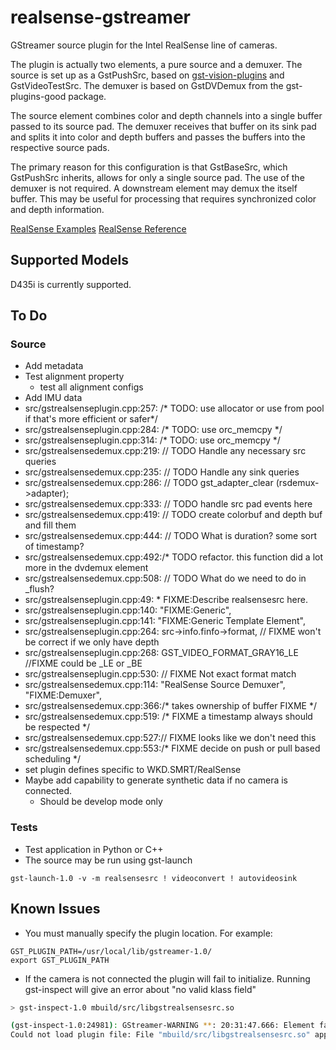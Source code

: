 # realsense-gstreamer

GStreamer source plugin for the Intel RealSense line of cameras. 

The plugin is actually two elements, a pure source and a demuxer. The source is set up as a GstPushSrc, based on [gst-vision-plugins](https://github.com/joshdoe/gst-plugins-vision) and GstVideoTestSrc. The demuxer is based on GstDVDemux from the gst-plugins-good package. 

The source element combines color and depth channels into a single buffer passed to its source pad. The demuxer receives that buffer on its sink pad and splits it into color and depth buffers and passes the buffers into the respective source pads. 

The primary reason for this configuration is that GstBaseSrc, which GstPushSrc inherits, allows for only a single source pad. The use of the demuxer is not required. A downstream element may demux the itself buffer. This may be useful for processing that requires synchronized color and depth information.

[RealSense Examples](https://github.com/IntelRealSense/librealsense/tree/master/examples)
[RealSense Reference](https://dev.intelrealsense.com/docs/api-architecture)

## Supported Models
D435i is currently supported.

## To Do
### Source
- Add metadata
- Test alignment property
    - test all alignment configs
- Add IMU data
- src/gstrealsenseplugin.cpp:257:  /* TODO: use allocator or use from pool if that's more efficient or safer*/
- src/gstrealsenseplugin.cpp:284:      /* TODO: use orc_memcpy */
- src/gstrealsenseplugin.cpp:314:      /* TODO: use orc_memcpy */
- src/gstrealsensedemux.cpp:219:  // TODO Handle any necessary src queries
- src/gstrealsensedemux.cpp:235:  // TODO Handle any sink queries
- src/gstrealsensedemux.cpp:286:      //  TODO gst_adapter_clear (rsdemux->adapter);
- src/gstrealsensedemux.cpp:333:    // TODO handle src pad events here
- src/gstrealsensedemux.cpp:419:  // TODO create colorbuf and depth buf and fill them
- src/gstrealsensedemux.cpp:444:  // TODO What is duration? some sort of timestamp?
- src/gstrealsensedemux.cpp:492:/* TODO refactor. this function did a lot more in the dvdemux element
- src/gstrealsensedemux.cpp:508:  // TODO What do we need to do in _flush?
- src/gstrealsenseplugin.cpp:49: * FIXME:Describe realsensesrc here.
- src/gstrealsenseplugin.cpp:140:    "FIXME:Generic",
- src/gstrealsenseplugin.cpp:141:    "FIXME:Generic Template Element",
- src/gstrealsenseplugin.cpp:264:    src->info.finfo->format, // FIXME won't be correct if we only have depth
- src/gstrealsenseplugin.cpp:268:    GST_VIDEO_FORMAT_GRAY16_LE //FIXME could be _LE or _BE
- src/gstrealsenseplugin.cpp:530:          // FIXME Not exact format match
- src/gstrealsensedemux.cpp:114:      "RealSense Source Demuxer", "FIXME:Demuxer",
- src/gstrealsensedemux.cpp:366:/* takes ownership of buffer FIXME */
- src/gstrealsensedemux.cpp:519:  /* FIXME a timestamp always should be respected */
- src/gstrealsensedemux.cpp:527:// FIXME looks like we don't need this
- src/gstrealsensedemux.cpp:553:/* FIXME decide on push or pull based scheduling */
- set plugin defines specific to WKD.SMRT/RealSense
- Maybe add capability to generate synthetic data if no camera is connected.
    - Should be develop mode only

### Tests
- Test application in Python or C++
- The source may be run using gst-launch
```
gst-launch-1.0 -v -m realsensesrc ! videoconvert ! autovideosink
```

## Known Issues
- You must manually specify the plugin location. For example:
```
GST_PLUGIN_PATH=/usr/local/lib/gstreamer-1.0/
export GST_PLUGIN_PATH
```
- If the camera is not connected the plugin will fail to initialize. Running gst-inspect will give an error about "no valid klass field"

```bash
> gst-inspect-1.0 mbuild/src/libgstrealsensesrc.so

(gst-inspect-1.0:24981): GStreamer-WARNING **: 20:31:47.666: Element factory metadata for 'realsensesrc' has no valid klass field
Could not load plugin file: File "mbuild/src/libgstrealsensesrc.so" appears to be a GStreamer plugin, but it failed to initialize
```
